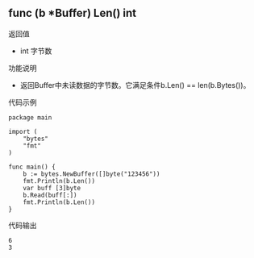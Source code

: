 ## func (b *Buffer) Len() int

返回值

- int 字节数

功能说明

- 返回Buffer中未读数据的字节数。它满足条件b.Len() == len(b.Bytes())。

代码示例

	package main
	
	import (
		"bytes"
		"fmt"
	)
	
	func main() {
		b := bytes.NewBuffer([]byte("123456"))
		fmt.Println(b.Len())
		var buff [3]byte
		b.Read(buff[:])
		fmt.Println(b.Len())
	}
	
代码输出

	6
	3
